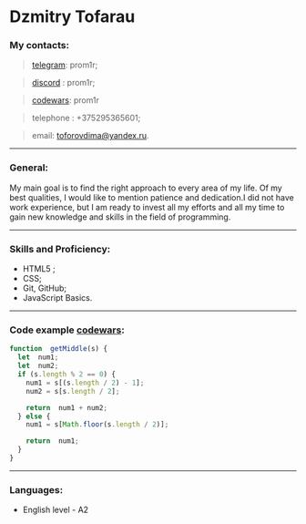 
# Dzmitry Tofarau

### My contacts:  


> [telegram](https://telegram.org/): prom1r;  

> [discord](https://discord.com/) : prom1r;  

> [codewars](https://www.codewars.com/users/prom1r): prom1r  

> telephone : +375295365601;  

> email: toforovdima@yandex.ru.
  

___
### General:  


My main goal is to find the right approach to every area of ​​my life. Of my best qualities, I would like to mention patience and dedication.I did not have work experience, but I am ready to invest all my efforts and all my time to gain new knowledge and skills in the field of programming.  


___
### Skills and Proficiency:  

  
- HTML5 ;
- CSS;
- Git, GitHub;
- JavaScript Basics.  


___
### Code example [codewars](codewars):  

```javascript
function  getMiddle(s) {
  let  num1;
  let  num2;
  if (s.length % 2 == 0) {
    num1 = s[(s.length / 2) - 1];
    num2 = s[s.length / 2];

    return  num1 + num2;
  } else {
    num1 = s[Math.floor(s.length / 2)];

    return  num1;
  }
}
```
    

___
### Languages:
- English level - A2